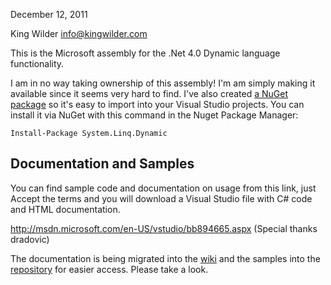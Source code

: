December 12, 2011

King Wilder
info@kingwilder.com

This is the Microsoft assembly for the .Net 4.0 Dynamic language functionality.

I am in no way taking ownership of this assembly!  I'm am simply making it available since it seems very hard to find.  I've also created [a NuGet package](https://www.nuget.org/packages/System.Linq.Dynamic/) so it's easy to import into your Visual Studio projects.  You can install it via NuGet with this command in the Nuget Package Manager:

```
Install-Package System.Linq.Dynamic
```

## Documentation and Samples

You can find sample code and documentation on usage from this link, just Accept the terms and you will download a Visual Studio file with C# code and HTML documentation.

http://msdn.microsoft.com/en-US/vstudio/bb894665.aspx
(Special thanks dradovic)

The documentation is being migrated into the [wiki](../../wiki) and the samples into the [repository](../../tree/master/CSharpSamples) for easier access. Please take a look.
